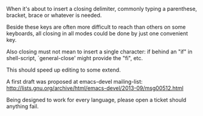 When it's about to insert a closing delimiter, commonly typing a
parenthese, bracket, brace or whatever is needed.

Beside these keys are often more difficult to reach than others on
some keyboards, all closing in all modes could be done by just one
convenient key.

Also closing must not mean to insert a single character: if behind an
"if" in shell-script, `general-close' might provide the "fi", etc.

This should speed up editing to some extend.

A first draft was proposed at emacs-devel mailing-list: 
http://lists.gnu.org/archive/html/emacs-devel/2013-09/msg00512.html

Being designed to work for every language, please open a ticket should
anything fail.
